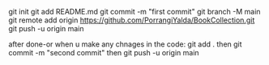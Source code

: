 git init
git add README.md
git commit -m "first commit"
git branch -M main
git remote add origin https://github.com/PorrangiYalda/BookCollection.git
git push -u origin main

after done-or when u make any chnages in the code:
git add .
then git commit -m "second commit"
then git push -u origin main

